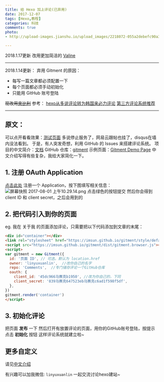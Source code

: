 ```yaml
---
title: 给 Hexo 加上评论(已弃用)
date: 2017-12-07
tags: [Hexo,教程]
categories: 科技
comments: true
photo:
- http://upload-images.jianshu.io/upload_images/2218072-055a2debefc90a3e.png?imageMogr2/auto-orient/strip%7CimageView2/2/w/1240

---
```


2018.1.17更新
改用更加简洁的 [Valine](https://radiastu.com/2018/01/21/%E6%9E%81%E7%AE%80%E7%9A%84%E8%AF%84%E8%AE%BA%E7%B3%BB%E7%BB%9F/#more)

<!-- more -->

---

2018.1.14更新：
弃用 Gitment 的原因：
* 每写一篇文章都必须配置一下
* 每个页面都必须手动初始化
* 只能用 GitHub 账号登陆

~~现改用[來比利](https://livere.com/)~~
参考：
[hexo从多说评论转为韩国来必力评论](https://zengmianhui.github.io/2017/05/02/hexo%E4%BB%8E%E5%A4%9A%E8%AF%B4%E8%AF%84%E8%AE%BA%E8%BD%AC%E4%B8%BA%E9%9F%A9%E5%9B%BD%E6%9D%A5%E5%BF%85%E5%8A%9B%E8%AF%84%E8%AE%BA/)
[第三方评论系统推荐](https://blog.shuiba.co/comment-systems-recommendation)


---

## 原文：

可以点开看看效果：[测试页面](https://radiastu.com/workbench/GitHubIssues)
多说停止服务了，网易云跟帖也挂了，disqus在墙内没法看到。
于是，有人突发奇想，利用 GitHub 的 Issues 来搭建评论系统。
项目的中文简介：[文档](https://imsun.net/posts/gitment-introduction/)
GitHub 仓库：[gitment](https://github.com/imsun/gitment)
示例页面：[Gitment Demo Page](https://imsun.github.io/gitment/)
中文介绍写得有些复杂，我给大家简化一下。

## 1. 注册 OAuth Application
[点击此处](https://github.com/settings/applications/new) 注册一个 Application，按下图填写相关信息：
![屏幕快照 2017-08-01 上午10.29.14.png](http://upload-images.jianshu.io/upload_images/2218072-bddd580954bcd4f4.png?imageMogr2/auto-orient/strip%7CimageView2/2/w/1240)
点击绿色的按钮提交
然后你会得到 client ID 和 client secret，之后会用到的

## 2. 把代码引入到你的页面
eg. 我在 关于我 的页面添加评论，只需要把以下代码添加到文章的末尾：
```html
<div id="container"></div>
<link rel="stylesheet" href="https://imsun.github.io/gitment/style/default.css">
<script src="https://imsun.github.io/gitment/dist/gitment.browser.js"></script>
<script>
var gitment = new Gitment({
  id: '页面 ID', // 可选。默认为 location.href
  owner: 'linyuxuanlin',  //改你自己的名字
  repo: 'Comments',  //专门储存评论一个GitHub仓库
  oauth: {
    client_id: '45dc966马赛克b1950', //改为你自己的，下同
    client_secret: '839马赛克647523eb马赛克c6ad1f598f5df',
  },
})
gitment.render('container')
</script>
```

## 3. 初始化评论
把页面 **发布** 一下
然后打开有放置评论的页面，用你的GitHub账号登陆，按提示点击 **初始化** 按钮
这样评论系统就建立啦~

## 更多自定义
请见[中文介绍](https://imsun.net/posts/gitment-introduction/)

有兴趣可以加我微信: `linyuxuanlin`
一起交流讨论hexo建站~
